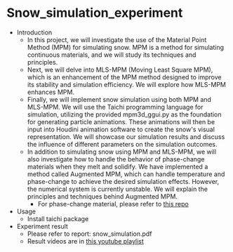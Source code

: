 ﻿# Snow_simulation_experiment
+ Introduction
  + In this project, we will investigate the use of the Material Point Method (MPM) for simulating snow. MPM is a method for simulating continuous materials, and we will study its techniques and principles.
  + Next, we will delve into MLS-MPM (Moving Least Square MPM), which is an enhancement of the MPM method designed to improve its stability and simulation efficiency. We will explore how MLS-MPM enhances MPM.
  + Finally, we will implement snow simulation using both MPM and MLS-MPM. We will use the Taichi programming language for simulation, utilizing the provided mpm3d_ggui.py as the foundation for generating particle animations. These animations will then be input into Houdini animation software to create the snow's visual representation. We will showcase our simulation results and discuss the influence of different parameters on the simulation outcomes.
  + In addition to simulating snow using MPM and MLS-MPM, we will also investigate how to handle the behavior of phase-change materials when they melt and solidify. We have implemented a method called Augmented MPM, which can handle temperature and phase-change to achieve the desired simulation effects. However, the numerical system is currently unstable. We will explain the principles and techniques behind Augmented MPM.
    + For phase-change material, please refer to [this repo](https://github.com/shigon255/Phase_change_material)
+ Usage
  + Install taichi package
+ Experiment result
  + Please refer to report: snow_simulation.pdf
  + Result videos are in [this youtube playlist](https://www.youtube.com/watch?v=Cxg7x7qMWxk&list=PLTNy_HFJIhinfaYEZrb2ORpM6dxey9AOk)
